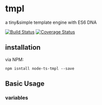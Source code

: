 # tmpl
a tiny&amp;simple template engine with ES6 DNA

[![Build Status](https://travis-ci.org/DavidCai1993/tmpl.svg?branch=master)](https://travis-ci.org/DavidCai1993/tmpl)
[![Coverage Status](https://coveralls.io/repos/DavidCai1993/tmpl/badge.svg?branch=master)](https://coveralls.io/r/DavidCai1993/tmpl?branch=master)

## installation
via NPM:
```SHELL
npm isntall node-ts-tmpl --save
```

## Basic Usage

### variables
```html
```
